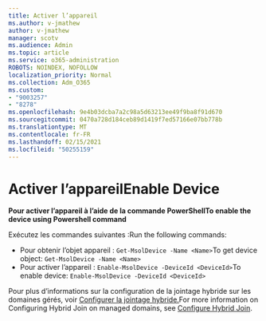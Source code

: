 ```yaml
---
title: Activer l’appareil
ms.author: v-jmathew
author: v-jmathew
manager: scotv
ms.audience: Admin
ms.topic: article
ms.service: o365-administration
ROBOTS: NOINDEX, NOFOLLOW
localization_priority: Normal
ms.collection: Adm_O365
ms.custom:
- "9003257"
- "8278"
ms.openlocfilehash: 9e4b03dcba7a2c98a5d63213ee49f9ba8f91d670
ms.sourcegitcommit: 0470a728d184ceb89d1419f7ed57166e07bb778b
ms.translationtype: MT
ms.contentlocale: fr-FR
ms.lasthandoff: 02/15/2021
ms.locfileid: "50255159"
---
```

# <a name="enable-device"></a><span data-ttu-id="109de-102">Activer l’appareil</span><span class="sxs-lookup"><span data-stu-id="109de-102">Enable Device</span></span>

<span data-ttu-id="109de-103">**Pour activer l’appareil à l’aide de la commande PowerShell**</span><span class="sxs-lookup"><span data-stu-id="109de-103">**To enable the device using Powershell command**</span></span>

<span data-ttu-id="109de-104">Exécutez les commandes suivantes :</span><span class="sxs-lookup"><span data-stu-id="109de-104">Run the following commands:</span></span>

- <span data-ttu-id="109de-105">Pour obtenir l’objet appareil : `Get-MsolDevice -Name <Name>`</span><span class="sxs-lookup"><span data-stu-id="109de-105">To get device object: `Get-MsolDevice -Name <Name>`</span></span>
- <span data-ttu-id="109de-106">Pour activer l’appareil : `Enable-MsolDevice -DeviceId <DeviceId>`</span><span class="sxs-lookup"><span data-stu-id="109de-106">To enable device: `Enable-MsolDevice -DeviceId <DeviceId>`</span></span>

<span data-ttu-id="109de-107">Pour plus d’informations sur la configuration de la jointage hybride sur les domaines gérés, voir [Configurer la jointage hybride.](https://docs.microsoft.com/azure/active-directory/devices/hybrid-azuread-join-managed-domains)</span><span class="sxs-lookup"><span data-stu-id="109de-107">For more information on Configuring Hybrid Join on managed domains, see [Configure Hybrid Join](https://docs.microsoft.com/azure/active-directory/devices/hybrid-azuread-join-managed-domains).</span></span>
